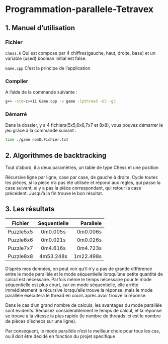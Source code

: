 # Programmation-parallele-Tetravex
## 1. Manuel d’utilisation
### Fichier
`Chess.h`
Qui est compose par 4 chiffres(gauche, haut, droite, base) et un variable (used) boolean initial est false.

`Game.cpp`
C’est la principe de l’application


### Compiler
A l’aide de la commande suivante :
```Bash
g++ -std=c++11 Game.cpp -o game -lpthread -O3 -g3
```
  
### Démarré

Dans la dossier, y a 4 fichiers(5x5,6x6,7x7 et 8x8), vous pouvez démarrer le jeu grâce à la commande suivant :
```Bash    
time ./game nomDuFichier.txt
``` 
    
## 2. Algorithmes de backtracking
Tout d’abord, il a deux paramètres, un table de type Chess et une position</br>

Récursive ligne par ligne, case par case, de gauche à droite. Cycle toutes les pièces, si la
pièce n’a pas été utilisée et répond aux règles, qui passe la case suivant, si y a pas la pièce
correspondant, qui retour la case précédent. Jusqu’à la fin trouve le bon résultat.

 ## 3. Les résultats
 
| Fichier    | Sequentielle  | Parallele  |
| ---------- |:-------------:| ----------:|
| Puzzle5x5  |   0m0.005s    |  0m0.006s  |
| Puzzle6x6  |   0m0.021s    |  0m0.026s  |
| Puzzle7x7  |   0m4.616s    |  0m4.723s  |
| Puzzle8x8  |   4m53.248s   |  1m22.498s |


D’après mes données, on peut voir qu’il n’y a pas de grande différence entre le mode
parallèle et le mode séquentielle lorsqu’une petite quantité de calcul est nécessaire.
Parfois même le temps nécessaire pour le mode séquentielle est plus court, car en mode
séquentielle, elle arrête immédiatement la récursive lorsqu’elle trouve la réponse. mais le
mode parallèle exécutera le thread en cours après avoir trouvé la réponse.</br>
    
Dans le cas d’un grand nombre de calculs, les avantages du mode parallèle sont
évidents. Réduisez considérablement le temps de calcul, et la réponse se trouve à la
vitesse la plus rapide (le nombre de threads ici est le nombre de pièces d’échecs sur une ligne).</br>
        
Par conséquent, le mode parallèle n’est le meilleur choix pour tous les cas, ou il doit être
décidé en fonction du projet spécifique</br>
